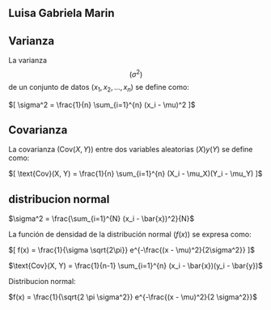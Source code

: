 
## Luisa Gabriela Marin 

## Varianza 


La varianza $$( \sigma^2 )$$ de un conjunto de datos $( x_1, x_2, \ldots, x_n )$ se define como:

$[
\sigma^2 = \frac{1}{n} \sum_{i=1}^{n} (x_i - \mu)^2
]$

## Covarianza 


La covarianza $( \text{Cov}(X, Y) )$ entre dos variables aleatorias $( X ) y ( Y )$ se define como:

$[
\text{Cov}(X, Y) = \frac{1}{n} \sum_{i=1}^{n} (X_i - \mu_X)(Y_i - \mu_Y)
]$

## distribucion normal 
$\sigma^2 = \frac{\sum_{i=1}^{N} (x_i - \bar{x})^2}{N}$

La función de densidad de la distribución normal $( f(x) )$ se expresa como:

$[
f(x) = \frac{1}{\sigma \sqrt{2\pi}} e^{-\frac{(x - \mu)^2}{2\sigma^2}}
]$

$\text{Cov}(X, Y) = \frac{1}{n-1} \sum_{i=1}^{n} (x_i - \bar{x})(y_i - \bar{y})$

Distribucion normal:

$f(x) = \frac{1}{\sqrt{2 \pi \sigma^2}} e^{-\frac{(x - \mu)^2}{2 \sigma^2}}$

